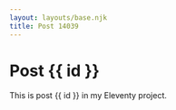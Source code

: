 ```yaml
---
layout: layouts/base.njk
title: Post 14039
---
```


# Post {{ id }}

This is post {{ id }} in my Eleventy project.
